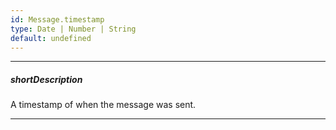```yaml
---
id: Message.timestamp
type: Date | Number | String
default: undefined
---
```

---
##### shortDescription
A timestamp of when the message was sent.

---
<!-- Description goes here -->